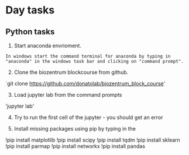 # Day tasks

## Python tasks

1. Start anaconda envrioment. 

`In windows start the command terminal for anaconda by typing in "anaconda" in the windows task bar and clicking on "command prompt".`


2. Clone the biozentrum blockcourse from github.

`git clone https://github.com/donatolab/biozentrum_block_course'

3.  Load jupyter lab from the command prompts

'jupyter lab'

4. Try to run the first cell of the jupyter - you should get an error


5. Install missing packages using pip by typing in the 

!pip install matplotlib
!pip install scipy
!pip install tqdm
!pip install sklearn
!pip install parmap
!pip install networkx
!pip install pandas



